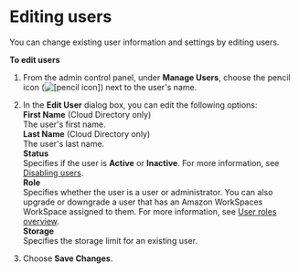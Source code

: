 # Editing users<a name="edit_user"></a>

You can change existing user information and settings by editing users\.

**To edit users**

1. From the admin control panel, under **Manage Users**, choose the pencil icon \(![\[pencil icon\]](http://docs.aws.amazon.com/workdocs/latest/adminguide/images/pencil_icon.png)\) next to the user's name\.

1. In the **Edit User** dialog box, you can edit the following options:  
**First Name** \(Cloud Directory only\)  
The user's first name\.  
**Last Name** \(Cloud Directory only\)  
The user's last name\.  
**Status**  
Specifies if the user is **Active** or **Inactive**\. For more information, see [Disabling users](inactive-user.md)\.  
**Role**  
Specifies whether the user is a user or administrator\. You can also upgrade or downgrade a user that has an Amazon WorkSpaces WorkSpace assigned to them\. For more information, see [User roles overview](users_ovw.md)\.  
**Storage**  
Specifies the storage limit for an existing user\.

1. Choose **Save Changes**\.